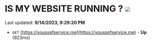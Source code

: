 # IS MY WEBSITE RUNNING ? [![](https://img.shields.io/static/v1?label=Sponsor&message=%E2%9D%A4&logo=GitHub&color=%23fe8e86)](https://github.com/sponsors/<username>)

Last updated: **9/14/2023, 9:29:20 PM**

- `GET` [https://youssefservice.me](https://youssefservice.me) - **Up** (923ms)
